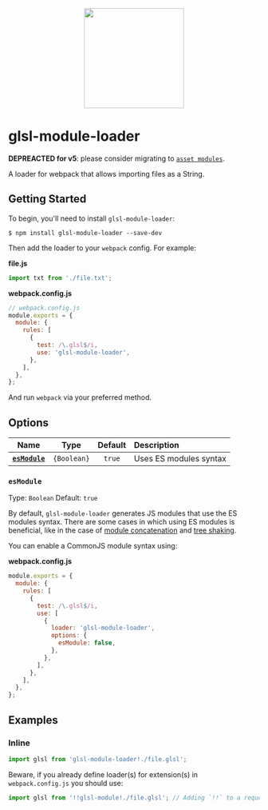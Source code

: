 <div align="center">
  <a href="https://github.com/webpack/webpack">
    <img width="200" height="200"
      src="https://webpack.js.org/assets/icon-square-big.svg">
  </a>
</div>

# glsl-module-loader

**DEPREACTED for v5**: please consider migrating to [`asset modules`](https://webpack.js.org/guides/asset-modules/).

A loader for webpack that allows importing files as a String.

## Getting Started

To begin, you'll need to install `glsl-module-loader`:

```console
$ npm install glsl-module-loader --save-dev
```

Then add the loader to your `webpack` config. For example:

**file.js**

```js
import txt from './file.txt';
```

**webpack.config.js**

```js
// webpack.config.js
module.exports = {
  module: {
    rules: [
      {
        test: /\.glsl$/i,
        use: 'glsl-module-loader',
      },
    ],
  },
};
```

And run `webpack` via your preferred method.

## Options

|            Name             |    Type     | Default | Description            |
| :-------------------------: | :---------: | :-----: | :--------------------- |
| **[`esModule`](#esmodule)** | `{Boolean}` | `true`  | Uses ES modules syntax |

### `esModule`

Type: `Boolean`
Default: `true`

By default, `glsl-module-loader` generates JS modules that use the ES modules syntax.
There are some cases in which using ES modules is beneficial, like in the case of [module concatenation](https://webpack.js.org/plugins/module-concatenation-plugin/) and [tree shaking](https://webpack.js.org/guides/tree-shaking/).

You can enable a CommonJS module syntax using:

**webpack.config.js**

```js
module.exports = {
  module: {
    rules: [
      {
        test: /\.glsl$/i,
        use: [
          {
            loader: 'glsl-module-loader',
            options: {
              esModule: false,
            },
          },
        ],
      },
    ],
  },
};
```

## Examples

### Inline

```js
import glsl from 'glsl-module-loader!./file.glsl';
```

Beware, if you already define loader(s) for extension(s) in `webpack.config.js` you should use:

```js
import glsl from '!!glsl-module!./file.glsl'; // Adding `!!` to a request will disable all loaders specified in the configuration
```
